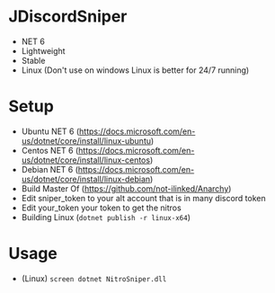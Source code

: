 # JDiscordSniper
- NET 6
- Lightweight
- Stable
- Linux (Don't use on windows Linux is better for 24/7 running)

# Setup
- Ubuntu NET 6 (https://docs.microsoft.com/en-us/dotnet/core/install/linux-ubuntu)
- Centos NET 6 (https://docs.microsoft.com/en-us/dotnet/core/install/linux-centos)
- Debian NET 6 (https://docs.microsoft.com/en-us/dotnet/core/install/linux-debian)
- Build Master Of (https://github.com/not-ilinked/Anarchy)
- Edit sniper_token to your alt account that is in many discord token
- Edit your_token your token to get the nitros
- Building Linux (`dotnet publish -r linux-x64`)

# Usage
- (Linux) `screen dotnet NitroSniper.dll`